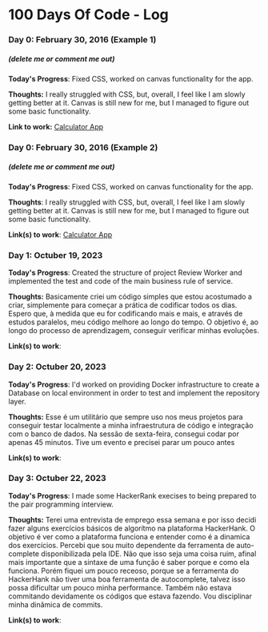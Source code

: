# 100 Days Of Code - Log

### Day 0: February 30, 2016 (Example 1)
##### (delete me or comment me out)

**Today's Progress**: Fixed CSS, worked on canvas functionality for the app.

**Thoughts:** I really struggled with CSS, but, overall, I feel like I am slowly getting better at it. Canvas is still new for me, but I managed to figure out some basic functionality.

**Link to work:** [Calculator App](http://www.example.com)

### Day 0: February 30, 2016 (Example 2)
##### (delete me or comment me out)

**Today's Progress**: Fixed CSS, worked on canvas functionality for the app.

**Thoughts**: I really struggled with CSS, but, overall, I feel like I am slowly getting better at it. Canvas is still new for me, but I managed to figure out some basic functionality.

**Link(s) to work**: [Calculator App](http://www.example.com)


### Day 1: Octuber 19, 2023

**Today's Progress**: Created the structure of project Review Worker and implemented the test and code of the main business rule of service.

**Thoughts:** Basicamente criei um código simples que estou acostumado a criar, simplemente para começar a prática de codificar todos os dias. Espero que, à medida que eu for codificando mais e mais, e através de estudos paralelos, meu código melhore ao longo do tempo. O objetivo é, ao longo do processo de aprendizagem, conseguir verificar minhas evoluções.

**Link(s) to work**:

### Day 2: Octuber 20, 2023

**Today's Progress**: I'd worked on providing Docker infrastructure to create a Database on local environment in order to test and implement the repository layer.

**Thoughts:** Esse é um utilitário que sempre uso nos meus projetos para conseguir testar localmente a minha infraestrutura de código e integração com o banco de dados. Na sessão de sexta-feira, consegui codar por apenas 45 minutos. Tive um evento e precisei parar um pouco antes

**Link(s) to work**:

### Day 3: Octuber 22, 2023

**Today's Progress**: I made some HackerRank execises to being prepared to the pair programming interview.

**Thoughts:** Terei uma entrevista de emprego essa semana e por isso decidi fazer alguns exercícios básicos de algorítmo na plataforma HackerHank. O objetivo é ver como a plataforma funciona e entender como é a dinamica dos exercícios. Percebi que sou muito dependente da ferramenta de auto-complete disponibilizada pela IDE. Não que isso seja uma coisa ruim, afinal mais importante que a sintaxe de uma função é saber porque e como ela funciona. Porém fiquei um pouco receoso, porque se a ferramenta do HackerHank não tiver uma boa ferramenta de autocomplete, talvez isso possa dificultar um pouco minha performance.
Também não estava commitando devidamente os códigos que estava fazendo. Vou disciplinar minha dinâmica de commits.

**Link(s) to work**:
